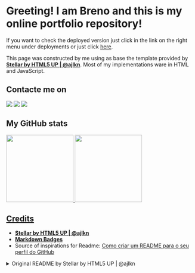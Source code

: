 # Greeting! I am Breno and this is my online portfolio repository!

If you want to check the deployed version just click in the link on the right menu under deployments or just click [here](https://dchrispim.github.io/my-page/).

This page was constructed by me using as base the template provided by [**Stellar by HTML5 UP | @ajlkn**](https://html5up.net/). Most of my implementations ware in HTML and JavaScript.

## Contacte me on
<div>
<a href = "mailto:brenoadsdc@gmail.com"><img loading="lazy" src="https://img.shields.io/badge/Gmail-D14836?style=for-the-badge&logo=gmail&logoColor=white" target="_blank"></a>
<a href="https://www.linkedin.com/in/brenochrispim/" target="_blank"><img loading="lazy" src="https://img.shields.io/badge/linkedin-%230077B5.svg?style=for-the-badge&logo=linkedin&logoColor=white" target="_blank"></a>
<a href="https://dchrispim.github.io/my-page/" target="_blank"><img loading="lazy" src="https://img.shields.io/badge/My%20github%20page-121013?style=for-the-badge&logo=github&logoColor=white" target="_blank"></a>
</div>

## My GitHub stats
<div>
<a href="https://github.com/DChrispim/">
<img loading="lazy" height="180em" src="https://github-readme-stats.vercel.app/api/top-langs/?username=DChrispim&layout=compact&langs_count=7&theme=dracula"/>
<img loading="lazy" height="180em" src="https://github-readme-stats.vercel.app/api?username=DChrispim&show_icons=true&theme=dracula&include_all_commits=true&count_private=true"/>
</div>

## Credits
- [**Stellar by HTML5 UP | @ajlkn**](https://html5up.net/)
- [**Markdown Badges**](https://github.com/Ileriayo/markdown-badges)
- Source of inspirations for Readme: [Como criar um README para o seu perfil do GitHub](https://www.alura.com.br/artigos/como-criar-um-readme-para-seu-perfil-github)


<details>
  <summary>Original README by Stellar by HTML5 UP | @ajlkn</summary>
  
  Stellar by HTML5 UP
html5up.net | @ajlkn
Free for personal and commercial use under the CCA 3.0 license (html5up.net/license)


Say hello to Stellar, a slick little one-pager with a super vibrant color palette (which
I guess you can always tone down if it's a little too vibrant for you), a "sticky" in-page
nav bar (powered by my Scrollex plugin), a separate generic page template (just in case
you need one), and an assortment of pre-styled elements.

Demo images* courtesy of Unsplash, a radtastic collection of CC0 (public domain) images
you can use for pretty much whatever.

(* = not included)

AJ
aj@lkn.io | @ajlkn


Credits:

	Demo Images:
		Unsplash (unsplash.com)

	Icons:
		Font Awesome (fontawesome.io)

	Other:
		jQuery (jquery.com)
		Scrollex (github.com/ajlkn/jquery.scrollex)
		Responsive Tools (github.com/ajlkn/responsive-tools)
</details>